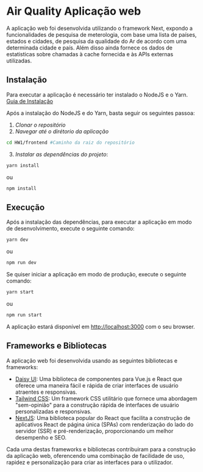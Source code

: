 # Air Quality Aplicação web 

A aplicação web foi desenvolvida utilizando o framework Next, expondo a funcionalidades de pesquisa de meterologia, com base uma lista de países, estados e cidades, de pesquisa da qualidade do Ar de acordo com uma determinada cidade e país. Além disso ainda fornece os dados de estatisticas sobre chamadas à cache fornecida e às APIs externas utilizadas.

## Instalação

Para executar a aplicação é necessário ter instalado o NodeJS e o Yarn. [Guia de Instalação](https://nodejs.org/en)

Após a instalação do NodeJS e do Yarn, basta seguir os seguintes passoa:

1. _Clonar o repositório_
2. _Navegar até o dirétorio da aplicação_

```bash
cd HW1/frontend #Caminho da raiz do repositório
```

3. _Instalar as dependências do projeto_:

```bash
yarn install
```

ou 

```bash
npm install
```

## Execução

Após a instalação das dependências, para executar a aplicação em modo de desenvolvimento, execute o seguinte comando:

```bash
yarn dev
```
ou 
    
```bash
npm run dev
```

Se quiser iniciar a aplicação em modo de produção, execute o seguinte comando:

```bash
yarn start
```

ou 

```bash
npm run start
```

A aplicação estará disponível em [http://localhost:3000](http://localhost:3000) com o seu browser.

## Frameworks e Bibliotecas 
A aplicação web foi desenvolvida usando as seguintes bibliotecas e frameworks:

- [Daisy UI](https://daisyui.com/): Uma biblioteca de componentes para Vue.js e React que oferece uma maneira fácil e rápida de criar interfaces de usuário atraentes e responsivas.
- [Tailwind CSS](https://tailwindcss.com/): Um framework CSS utilitário que fornece uma abordagem "sem-opinião" para a construção rápida de interfaces de usuário personalizadas e responsivas.
- [NextJS](https://nextjs.org/):  Uma biblioteca popular do React que facilita a construção de aplicativos React de página única (SPAs) com renderização do lado do servidor (SSR) e pré-renderização, proporcionando um melhor desempenho e SEO.

Cada uma destas frameworks e bibliotecas contribuiram para a construção da aplicação web, oferencendo uma combinação de facilidade de uso, rapidez e personalização para criar as interfaces para o utilizador.